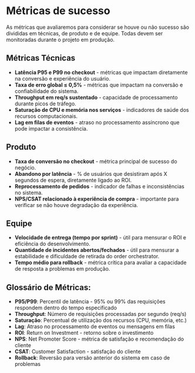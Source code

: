 # Métricas de sucesso

As métricas que avaliaremos para considerar se houve ou não sucesso são divididas em técnicas, de produto e de equipe. Todas devem ser monitoradas durante o projeto em produção.

## Métricas Técnicas
- **Latência P95 e P99 no checkout** - métricas que impactam diretamente na conversão e experiência do usuário.
- **Taxa de erro global ≤ 0,5%** - métricas que impactam na conversão e confiabilidade do sistema.
- **Throughput em req/s sustentado** - capacidade de processamento durante picos de tráfego.
- **Saturação de CPU e memória nos serviços** - indicadores de saúde dos recursos computacionais.
- **Lag em filas de eventos** - atraso no processamento assíncrono que pode impactar a consistência.

## Produto
- **Taxa de conversão no checkout** - métrica principal de sucesso do negócio.
- **Abandono por latência** - % de usuários que desistiram após X segundos de espera, diretamente ligado ao ROI.
- **Reprocessamento de pedidos** - indicador de falhas e inconsistências no sistema.
- **NPS/CSAT relacionado à experiência de compra** - importante para verificar se não houve degradação da experiência.

## Equipe
- **Velocidade de entrega (tempo por sprint)** - útil para mensurar o ROI e eficiência do desenvolvimento.
- **Quantidade de incidentes abertos/fechados** - útil para mensurar a estabilidade e dificuldade de retirada do order orchestrator.
- **Tempo médio para rollback** - métrica crítica para avaliar a capacidade de resposta a problemas em produção.

## Glossário de Métricas:

- **P95/P99**: Percentil de latência - 95% ou 99% das requisições respondem dentro do tempo especificado
- **Throughput**: Número de requisições processadas por segundo (req/s)
- **Saturação**: Percentual de utilização dos recursos (CPU, memória, etc.)
- **Lag**: Atraso no processamento de eventos ou mensagens em filas
- **ROI**: Return on Investment - retorno sobre o investimento
- **NPS**: Net Promoter Score - métrica de satisfação e recomendação do cliente
- **CSAT**: Customer Satisfaction - satisfação do cliente
- **Rollback**: Reversão para versão anterior do sistema em caso de problemas
